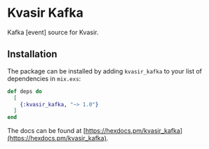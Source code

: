 # Kvasir Kafka

Kafka [event] source for Kvasir.

## Installation

The package can be installed
by adding `kvasir_kafka` to your list of dependencies in `mix.exs`:

```elixir
def deps do
  [
    {:kvasir_kafka, "~> 1.0"}
  ]
end
```

The docs can
be found at [https://hexdocs.pm/kvasir_kafka](https://hexdocs.pm/kvasir_kafka).

